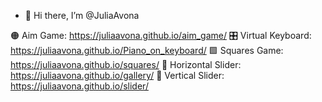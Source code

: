- 👋 Hi there, I’m @JuliaAvona

🟠 Aim Game: https://juliaavona.github.io/aim_game/
🎛️ Virtual Keyboard: https://juliaavona.github.io/Piano_on_keyboard/
🟩 Squares Game: https://juliaavona.github.io/squares/
🔮 Horizontal Slider: https://juliaavona.github.io/gallery/
🍭 Vertical Slider: https://juliaavona.github.io/slider/
